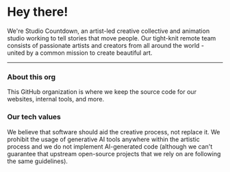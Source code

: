 # Hey there!
We're Studio Countdown, an artist-led creative collective and animation studio working to tell stories that move people. Our tight-knit remote team consists of passionate artists and creators from all around the world - united by a common mission to create beautiful art.

---

### About this org
This GitHub organization is where we keep the source code for our websites, internal tools, and more.

### Our tech values
We believe that software should aid the creative process, not replace it. We prohibit the usage of generative AI tools anywhere within the artistic process and we do not implement AI-generated code (although we can't guarantee that upstream open-source projects that we rely on are following the same guidelines).
